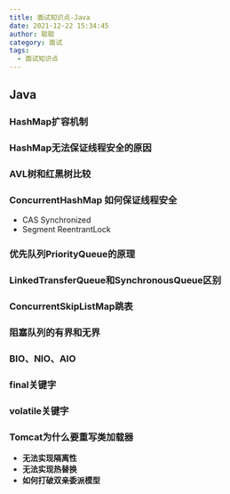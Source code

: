 ```yaml
---
title: 面试知识点-Java
date: 2021-12-22 15:34:45
author: 聪聪
category: 面试
tags:
  - 面试知识点
---
```



## Java

### HashMap扩容机制

### HashMap无法保证线程安全的原因

### AVL树和红黑树比较

### ConcurrentHashMap 如何保证线程安全
+ CAS Synchronized
+ Segment ReentrantLock

### 优先队列PriorityQueue的原理

### LinkedTransferQueue和SynchronousQueue区别

### ConcurrentSkipListMap跳表

### 阻塞队列的有界和无界

### BIO、NIO、AIO

### final关键字

### volatile关键字

### Tomcat为什么要重写类加载器
+ **无法实现隔离性**
+ **无法实现热替换**
+ **如何打破双亲委派模型**
